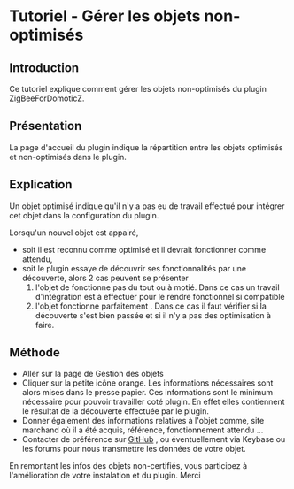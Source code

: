 # Tutoriel - Gérer les objets non-optimisés

## Introduction

Ce tutoriel explique comment gérer les objets non-optimisés du plugin ZigBeeForDomoticZ.

## Présentation

La page d'accueil du plugin indique la répartition entre les objets optimisés et non-optimisés dans le plugin.

## Explication

Un objet optimisé indique qu'il n'y a pas eu de travail effectué pour intégrer cet objet dans la configuration du plugin.

Lorsqu'un nouvel objet est appairé,

* soit il est reconnu comme optimisé et il devrait fonctionner comme attendu,
* soit le plugin essaye de découvrir ses fonctionnalités par une découverte, alors 2 cas peuvent se présenter
  1. l'objet de fonctionne pas du tout ou à motié. Dans ce cas un travail d'intégration est à effectuer pour le rendre fonctionnel si compatible
  1. l'objet fonctionne parfaitement . Dans ce cas il faut vérifier si la découverte s'est bien passée et si il n'y a pas des optimisation à faire.

## Méthode

* Aller sur la page de Gestion des objets
* Cliquer sur la petite icône orange. Les informations nécessaires sont alors mises dans le presse papier. Ces informations sont le minimum nécessaire pour pouvoir travailler coté plugin. En effet elles contiennent le résultat de la découverte effectuée par le plugin.
* Donner également des informations relatives à l'objet comme, site marchand où il a été acquis, référence, fonctionnement attendu ...
* Contacter de préférence sur [GitHub](https://github.com/zigbeefordomoticz/Domoticz-Zigbee/issues/new?assignees=&labels=Device+Integration&template=certified-device-model.md&title=%5BModel+Certification%5D+-+) , ou éventuellement via Keybase ou les forums pour nous transmettre les données de votre objet.

En remontant les infos des objets non-certifiés, vous participez à l'amélioration de votre instalation et du plugin. Merci
